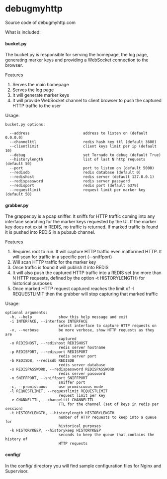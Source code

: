 # debugmyhttp
Source code of debugmyhttp.com

What is included:

#### bucket.py

The bucket.py is responsible for serving the homepage, the log page, generating marker keys and providing a WebSocket connection to the browser.

Features
1. Serves the main homepage
2. Serves the log page
3. It will generate marker keys
4. It will provide WebSocket channel to client browser to push the captured HTTP traffic to the user


Usage: 
```
bucket.py options:

  --address                        address to listen on (default 0.0.0.0)
  --channelttl                     redis hash key ttl (default 3600)
  --clientlimit                    client keys limit per ip (default 10)
  --debug                          set Tornado to debug (default True)
  --historylength                  list of last N http requests (default 50)
  --port                           port to listen on (default 5000)
  --redisdb                        redis database (default 0)
  --redishost                      redis server (default 127.0.0.1)
  --redispassword                  redis server password
  --redisport                      redis port (default 6379)
  --requestlimit                   request limit per marker key (default 50)
```

#### grabber.py

The grapper.py is a pcap sniffer. It sniffs for HTTP traffic coming into any interface searching for the marker keys requested by the UI. If the marker key does not exist in REDIS, no traffic is returned. If marked traffic is found it is pushed into REDIS in a pubsub channel.

Features

1. Requires root to run. It will capture HTTP traffic even malformed HTTP. It will scan for traffic in a specific port (--sniffport)
2. Will scan HTTP traffic for the marker key
3. Once traffic is found it will publish it into REDIS
4. It will also push the captured HTTP traffic into a REDIS set (no more than N HTTP requests, defined by the option -t HISTORYLENGTH) for historical purposes
5. Once marked HTTP request captured reaches the limit of -l REQUESTLIMIT then the grabber will stop capturing that marked traffic

Usage:
```
optional arguments:
  -h, --help            show this help message and exit
  -i INTERFACE, --interface INTERFACE
                        select interface to capture HTTP requests on
  -v, --verbose         be more verbose, show HTTP requests as they are
                        captured
  -o REDISHOST, --redishost REDISHOST
                        redis server hostname
  -p REDISPORT, --redisport REDISPORT
                        redis server port
  -b REDISDB, --redisdb REDISDB
                        redis server database
  -s REDISPASSWORD, --redispassword REDISPASSWORD
                        redis server password
  -n SNIFFPORT, --sniffport SNIFFPORT
                        sniffer port
  -c, --promiscuous     use promiscuous mode
  -l REQUESTLIMIT, --requestlimit REQUESTLIMIT
                        request limit per key
  -e CHANNELTTL, --channelttl CHANNELTTL
                        TTL for the channel (set of keys in redis per session)
  -t HISTORYLENGTH, --historylength HISTORYLENGTH
                        number of HTTP requests to keep into a queue for
                        historical purposes
  -k HISTORYKEEP, --historykeep HISTORYKEEP
                        seconds to keep the queue that contains the history of
                        HTTP requests
```

#### config/

In the config/ directory you will find sample configuration files for Nginx and Supervisor. 
